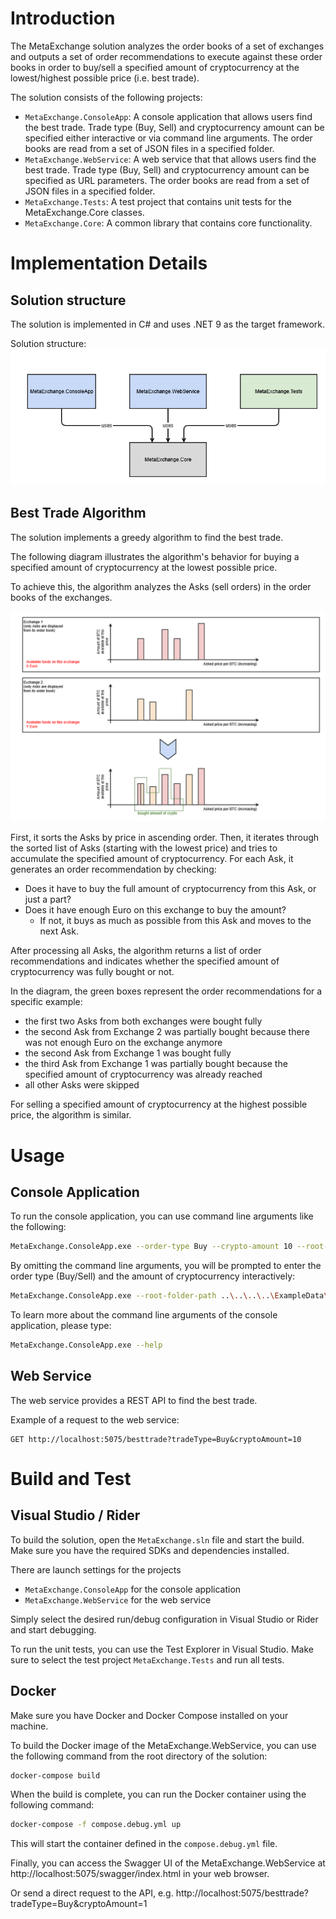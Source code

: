 # Introduction 
The MetaExchange solution analyzes the order books of a set of exchanges and
outputs a set of order recommendations to execute against these order books
in order to buy/sell a specified amount of cryptocurrency
at the lowest/highest possible price (i.e. best trade).

The solution consists of the following projects:
- `MetaExchange.ConsoleApp`: A console application that allows users find the best trade.
   Trade type (Buy, Sell) and cryptocurrency amount can be specified either interactive or
   via command line arguments. The order books are read from a set of JSON files in a specified folder.
- `MetaExchange.WebService`: A web service that that allows users find the best trade.
   Trade type (Buy, Sell) and cryptocurrency amount can be specified as URL parameters.
   The order books are read from a set of JSON files in a specified folder.
- `MetaExchange.Tests`: A test project that contains unit tests for the MetaExchange.Core classes.
- `MetaExchange.Core`: A common library that contains core functionality.

# Implementation Details

## Solution structure

The solution is implemented in C# and uses .NET 9 as the target framework.

Solution structure:
![Solution structure](/Documentation/MetaExchange.ProjectStructure.png)

## Best Trade Algorithm

The solution implements a greedy algorithm to find the best trade.

The following diagram illustrates the algorithm's behavior for buying
a specified amount of cryptocurrency at the lowest possible price.

To achieve this, the algorithm analyzes the Asks (sell orders) in the order books of the exchanges.

![Algorithm](/Documentation/MetaExchange.Algorithm.png)

First, it sorts the Asks by price in ascending order.
Then, it iterates through the sorted list of Asks (starting with the lowest price)
and tries to accumulate the specified amount of cryptocurrency.
For each Ask, it generates an order recommendation by checking:
- Does it have to buy the full amount of cryptocurrency from this Ask, or just a part?
- Does it have enough Euro on this exchange to buy the amount?
  - If not, it buys as much as possible from this Ask and moves to the next Ask.

After processing all Asks, the algorithm returns a list of order recommendations and
indicates whether the specified amount of cryptocurrency was fully bought or not.

In the diagram, the green boxes represent the order recommendations for a specific example:
- the first two Asks from both exchanges were bought fully
- the second Ask from Exchange 2 was partially bought because there was not enough Euro on the exchange anymore
- the second Ask from Exchange 1 was bought fully
- the third Ask from Exchange 1 was partially bought because the specified amount of cryptocurrency was already reached
- all other Asks were skipped

For selling a specified amount of cryptocurrency at the highest possible price, the algorithm is similar.

# Usage

## Console Application

To run the console application, you can use command line arguments like the following:
```bash
MetaExchange.ConsoleApp.exe --order-type Buy --crypto-amount 10 --root-folder-path ..\..\..\..\ExampleData\exchanges
```

By omitting the command line arguments, you will be prompted to enter the order type (Buy/Sell) and the amount of cryptocurrency interactively:
```bash
MetaExchange.ConsoleApp.exe --root-folder-path ..\..\..\..\ExampleData\exchanges
```

To learn more about the command line arguments of the console application, please type:
```bash
MetaExchange.ConsoleApp.exe --help
```
## Web Service

The web service provides a REST API to find the best trade.

Example of a request to the web service:
```http
GET http://localhost:5075/besttrade?tradeType=Buy&cryptoAmount=10
```

# Build and Test

## Visual Studio / Rider
To build the solution, open the `MetaExchange.sln` file and start the build.
Make sure you have the required SDKs and dependencies installed.

There are launch settings for the projects
- `MetaExchange.ConsoleApp` for the console application
- `MetaExchange.WebService` for the web service

Simply select the desired run/debug configuration in Visual Studio or Rider and start debugging.

To run the unit tests, you can use the Test Explorer in Visual Studio.
Make sure to select the test project `MetaExchange.Tests` and run all tests.

## Docker
Make sure you have Docker and Docker Compose installed on your machine.

To build the Docker image of the MetaExchange.WebService, you can use the following command from the root directory of the solution:

```bash
docker-compose build
```

When the build is complete, you can run the Docker container using the following command:

```bash
docker-compose -f compose.debug.yml up
```

This will start the container defined in the `compose.debug.yml` file.

Finally, you can access the Swagger UI of the MetaExchange.WebService at http://localhost:5075/swagger/index.html in your web browser.

Or send a direct request to the API, e.g. http://localhost:5075/besttrade?tradeType=Buy&cryptoAmount=1